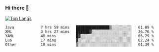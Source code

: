 ### Hi there 👋

[![Top Langs](https://github-readme-stats.vercel.app/api/top-langs/?username=OrionZiK&layout=compact)](https://github.com/OrionZiK/github-readme-stats)

<!--START_SECTION:waka-->

```text
Java            7 hrs 59 mins   ███████████████▒░░░░░░░░░   61.89 %
XML             3 hrs 27 mins   ██████▓░░░░░░░░░░░░░░░░░░   26.76 %
YAML            48 mins         █▓░░░░░░░░░░░░░░░░░░░░░░░   06.29 %
Lua             17 mins         ▓░░░░░░░░░░░░░░░░░░░░░░░░   02.24 %
Other           10 mins         ▒░░░░░░░░░░░░░░░░░░░░░░░░   01.39 %
```

<!--END_SECTION:waka-->

